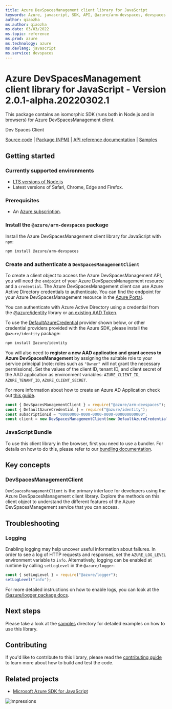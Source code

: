 ```yaml
---
title: Azure DevSpacesManagement client library for JavaScript
keywords: Azure, javascript, SDK, API, @azure/arm-devspaces, devspaces
author: qiaozha
ms.author: qiaozha
ms.date: 03/03/2022
ms.topic: reference
ms.prod: azure
ms.technology: azure
ms.devlang: javascript
ms.service: devspaces
---
```

# Azure DevSpacesManagement client library for JavaScript - Version 2.0.1-alpha.20220302.1 


This package contains an isomorphic SDK (runs both in Node.js and in browsers) for Azure DevSpacesManagement client.

Dev Spaces Client

[Source code](https://github.com/Azure/azure-sdk-for-js/tree/main/sdk/devspaces/arm-devspaces) |
[Package (NPM)](https://www.npmjs.com/package/@azure/arm-devspaces) |
[API reference documentation](https://docs.microsoft.com/javascript/api/@azure/arm-devspaces) |
[Samples](https://github.com/Azure-Samples/azure-samples-js-management)

## Getting started

### Currently supported environments

- [LTS versions of Node.js](https://nodejs.org/about/releases/)
- Latest versions of Safari, Chrome, Edge and Firefox.

### Prerequisites

- An [Azure subscription][azure_sub].

### Install the `@azure/arm-devspaces` package

Install the Azure DevSpacesManagement client library for JavaScript with `npm`:

```bash
npm install @azure/arm-devspaces
```

### Create and authenticate a `DevSpacesManagementClient`

To create a client object to access the Azure DevSpacesManagement API, you will need the `endpoint` of your Azure DevSpacesManagement resource and a `credential`. The Azure DevSpacesManagement client can use Azure Active Directory credentials to authenticate.
You can find the endpoint for your Azure DevSpacesManagement resource in the [Azure Portal][azure_portal].

You can authenticate with Azure Active Directory using a credential from the [@azure/identity][azure_identity] library or [an existing AAD Token](https://github.com/Azure/azure-sdk-for-js/blob/master/sdk/identity/identity/samples/AzureIdentityExamples.md#authenticating-with-a-pre-fetched-access-token).

To use the [DefaultAzureCredential][defaultazurecredential] provider shown below, or other credential providers provided with the Azure SDK, please install the `@azure/identity` package:

```bash
npm install @azure/identity
```

You will also need to **register a new AAD application and grant access to Azure DevSpacesManagement** by assigning the suitable role to your service principal (note: roles such as `"Owner"` will not grant the necessary permissions).
Set the values of the client ID, tenant ID, and client secret of the AAD application as environment variables: `AZURE_CLIENT_ID`, `AZURE_TENANT_ID`, `AZURE_CLIENT_SECRET`.

For more information about how to create an Azure AD Application check out [this guide](https://docs.microsoft.com/azure/active-directory/develop/howto-create-service-principal-portal).

```javascript
const { DevSpacesManagementClient } = require("@azure/arm-devspaces");
const { DefaultAzureCredential } = require("@azure/identity");
const subscriptionId = "00000000-0000-0000-0000-000000000000";
const client = new DevSpacesManagementClient(new DefaultAzureCredential(), subscriptionId);
```


### JavaScript Bundle
To use this client library in the browser, first you need to use a bundler. For details on how to do this, please refer to our [bundling documentation](https://aka.ms/AzureSDKBundling).

## Key concepts

### DevSpacesManagementClient

`DevSpacesManagementClient` is the primary interface for developers using the Azure DevSpacesManagement client library. Explore the methods on this client object to understand the different features of the Azure DevSpacesManagement service that you can access.

## Troubleshooting

### Logging

Enabling logging may help uncover useful information about failures. In order to see a log of HTTP requests and responses, set the `AZURE_LOG_LEVEL` environment variable to `info`. Alternatively, logging can be enabled at runtime by calling `setLogLevel` in the `@azure/logger`:

```javascript
const { setLogLevel } = require("@azure/logger");
setLogLevel("info");
```

For more detailed instructions on how to enable logs, you can look at the [@azure/logger package docs](https://github.com/Azure/azure-sdk-for-js/tree/main/sdk/core/logger).

## Next steps

Please take a look at the [samples](https://github.com/Azure-Samples/azure-samples-js-management) directory for detailed examples on how to use this library.

## Contributing

If you'd like to contribute to this library, please read the [contributing guide](https://github.com/Azure/azure-sdk-for-js/blob/main/CONTRIBUTING.md) to learn more about how to build and test the code.

## Related projects

- [Microsoft Azure SDK for JavaScript](https://github.com/Azure/azure-sdk-for-js)

![Impressions](https://azure-sdk-impressions.azurewebsites.net/api/impressions/azure-sdk-for-js%2Fsdk%2Fdevspaces%2Farm-devspaces%2FREADME.png)

[azure_cli]: https://docs.microsoft.com/cli/azure
[azure_sub]: https://azure.microsoft.com/free/
[azure_sub]: https://azure.microsoft.com/free/
[azure_portal]: https://portal.azure.com
[azure_identity]: https://github.com/Azure/azure-sdk-for-js/tree/main/sdk/identity/identity
[defaultazurecredential]: https://github.com/Azure/azure-sdk-for-js/tree/main/sdk/identity/identity#defaultazurecredential

